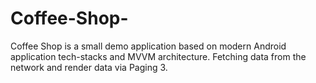 # Coffee-Shop-
Coffee Shop is a small demo application based on modern Android application tech-stacks and MVVM architecture. Fetching data from the network and render data via Paging 3.
